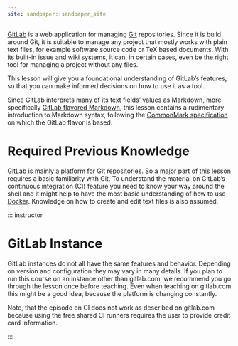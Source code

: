 ```yaml
---
site: sandpaper::sandpaper_site
---
```


[GitLab] is a web application for managing [Git] repositories. Since it is build
around Git, it is suitable to manage any project that mostly works with plain
text files, for example software source code or TeX based documents. With its
built-in issue and wiki systems, it can, in certain cases, even be the right
tool for managing a project without any files.

This lesson will give you a foundational understanding of GitLab’s features, so
that you can make informed decisions on how to use it as a tool.

Since GitLab interprets many of its text fields’ values as Markdown, more
specifically [GitLab flavored Markdown][GitLabMarkdown], this lesson contains
a rudimentary introduction to Markdown syntax, following the [CommonMark
specification][CommonMark] on which the GitLab flavor is based.

[CommonMark]: https://spec.commonmark.org/current/
[Git]: https://git-scm.com/
[GitLab]: https://about.gitlab.com/
[GitLabMarkdown]: https://docs.gitlab.com/ee/user/markdown.html

# Required Previous Knowledge

GitLab is mainly a platform for Git repositories. So a major part of this lesson
requires a basic familiarity with Git. To understand the material on GitLab’s
continuous integration (CI) feature you need to know your way around the shell
and it might help to have the most basic understanding of how to use [Docker].
Knowledge on how to create and edit text files is also assumed.

[Docker]: https://www.docker.com/

::: instructor

# GitLab Instance

GitLab instances do not all have the same features and behavior. Depending on
version and configuration they may vary in many details. If you plan to run this
course on an instance other than gitlab.com, we recommend you go through the
lesson once before teaching. Even when teaching on gitlab.com this might be a
good idea, because the platform is changing constantly.

Note, that the episode on CI does not work as described on gitlab.com because
using the free shared CI runners requires the user to provide credit card
information.

:::
